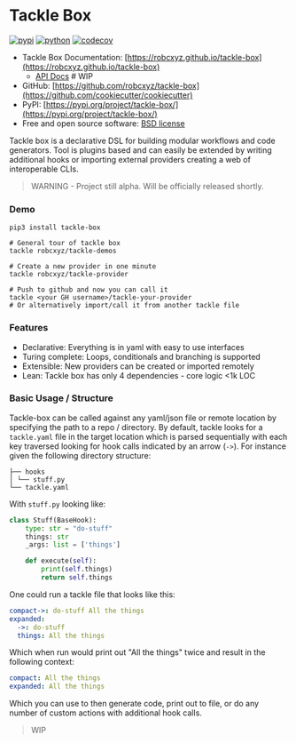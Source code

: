 # Tackle Box

[![pypi](https://img.shields.io/pypi/v/tackle-box.svg)](https://pypi.python.org/pypi/tackle-box)
[![python](https://img.shields.io/pypi/pyversions/tackle-box.svg)](https://pypi.python.org/pypi/tackle-box)
[![codecov](https://codecov.io/gh/robcxyz/tackle-box/branch/master/graphs/badge.svg?branch=master)](https://codecov.io/github/robcxyz/tackle-box?branch=master)

* Tackle Box Documentation: [https://robcxyz.github.io/tackle-box](https://robcxyz.github.io/tackle-box)
    * [API Docs](https://robcxyz.github.io/tackle-box/docs/_build/html/cookiecutter.operators.html#submodules) # WIP
* GitHub: [https://github.com/robcxyz/tackle-box](https://github.com/cookiecutter/cookiecutter)
* PyPI: [https://pypi.org/project/tackle-box/](https://pypi.org/project/tackle-box/)
* Free and open source software: [BSD license](https://github.com/tackle-box/cookiecutter/blob/master/LICENSE)

Tackle box is a declarative DSL for building modular workflows and code generators. Tool is plugins based and can easily be extended by writing additional hooks or importing external providers creating a web of interoperable CLIs.

> WARNING - Project still alpha. Will be officially released shortly.

### Demo

```
pip3 install tackle-box

# General tour of tackle box
tackle robcxyz/tackle-demos

# Create a new provider in one minute
tackle robcxyz/tackle-provider

# Push to github and now you can call it
tackle <your GH username>/tackle-your-provider
# Or alternatively import/call it from another tackle file
```

[comment]: <> (### Use Cases)

[comment]: <> (Tackle box has a wide variety of use cases. Here are a few for inspiration.)

[comment]: <> (- [Code generation]&#40;&#41; - WIP)

[comment]: <> (- [Custom workflows]&#40;&#41; - WIP)

[comment]: <> (- [Keeping configuration files dry]&#40;&#41; - WIP)

[comment]: <> (- [Kubernetes]&#40;&#41; - WIP)

### Features

- Declarative: Everything is in yaml with easy to use interfaces
- Turing complete: Loops, conditionals and branching is supported
- Extensible: New providers can be created or imported remotely
- Lean: Tackle box has only 4 dependencies - core logic <1k LOC

### Basic Usage / Structure

Tackle-box can be called against any yaml/json file or remote location by specifying the path to a repo / directory. By default, tackle looks for a `tackle.yaml` file in the target location which is parsed sequentially with each key traversed looking for hook calls indicated by an arrow (`->`). For instance given the following directory structure:

```
├── hooks
│ └── stuff.py
└── tackle.yaml
```

With `stuff.py` looking like:

```python
class Stuff(BaseHook):
    type: str = "do-stuff"
    things: str
    _args: list = ['things']

    def execute(self):
        print(self.things)
        return self.things
```

One could run a tackle file that looks like this:

```yaml
compact->: do-stuff All the things
expanded:
  ->: do-stuff
  things: All the things
```

Which when run would print out "All the things" twice and result in the following context:

```yaml
compact: All the things
expanded: All the things
```

Which you can use to then generate code, print out to file, or do any number of custom actions with additional hook calls.

> WIP

